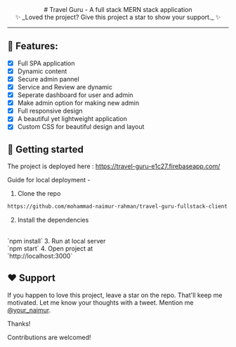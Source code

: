 <div align="center">
  # Travel Guru - A full stack MERN stack application
  <br/>
  ✨ _Loved the project? Give this project a star to show your support._ ✨
</div>

---
## 🧐 Features:
- [x] Full SPA application
- [x] Dynamic content
- [x] Secure admin pannel
- [x] Service and Review are dynamic
- [x] Seperate dashboard for user and admin
- [x] Make admin option for making new admin
- [x] Full responsive design
- [x] A beautiful yet lightweight application
- [x] Custom CSS for beautiful design and layout

## 🚀 Getting started
The project is deployed here : https://travel-guru-e1c27.firebaseapp.com/

Guide for local deployment - 
1. Clone the repo
``` bash
https://github.com/mohammad-naimur-rahman/travel-guru-fullstack-client.git
```
2. Install the dependencies
<br/>
`npm install`
3. Run at local server
<br/>
`npm start`
4. Open project at
<br/>
`http://localhost:3000`

## ❤️ Support

If you happen to love this project, leave a star on the repo. That'll keep me motivated. Let me know your thoughts with a tweet. Mention me [@your_naimur](https://twitter.com/your_naimur).

Thanks!

Contributions are welcomed!
